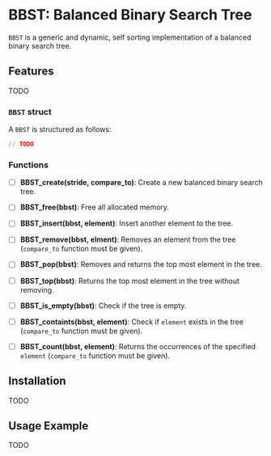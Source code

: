 # BBST: Balanced Binary Search Tree

`BBST` is a generic and dynamic, self sorting implementation of 
a balanced binary search tree.

## Features
TODO

### `BBST` struct
A `BBST` is structured as follows:
```C
// TODO
```

### Functions
- [ ] **BBST_create(stride, compare_to)**: Create a new balanced binary search tree.
- [ ] **BBST_free(bbst)**: Free all allocated memory.
- [ ] **BBST_insert(bbst, element)**: Insert another element to the tree.
- [ ] **BBST_remove(bbst, elment)**: Removes an element from the tree (`compare_to` function must be given).
- [ ] **BBST_pop(bbst)**: Removes and returns the top most element in the tree.
- [ ] **BBST_top(bbst)**: Returns the top most element in the tree without removing.
- [ ] **BBST_is_empty(bbst)**: Check if the tree is empty.
- [ ] **BBST_containts(bbst, element)**: Check if `element` exists in the tree (`compare_to` function must be given).
- [ ] **BBST_count(bbst, element)**: Returns the occurrences of the specified `element` (`compare_to` function must be given).


## Installation
TODO

## Usage Example
TODO
